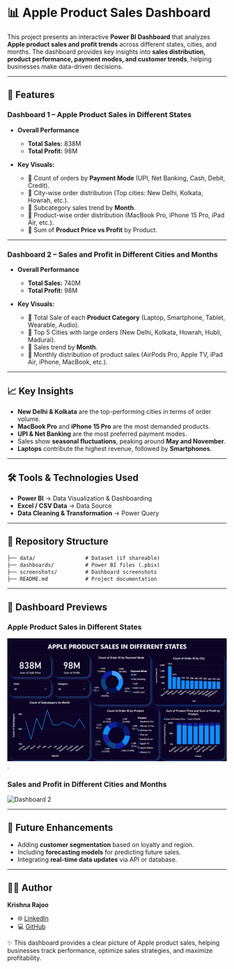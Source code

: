 # 📊 Apple Product Sales Dashboard

This project presents an interactive **Power BI Dashboard** that analyzes **Apple product sales and profit trends** across different states, cities, and months. The dashboard provides key insights into **sales distribution, product performance, payment modes, and customer trends**, helping businesses make data-driven decisions.

---

## 🚀 Features

### **Dashboard 1 – Apple Product Sales in Different States**

* **Overall Performance**

  * **Total Sales:** 838M
  * **Total Profit:** 98M
* **Key Visuals:**

  * 📌 Count of orders by **Payment Mode** (UPI, Net Banking, Cash, Debit, Credit).
  * 📌 City-wise order distribution (Top cities: New Delhi, Kolkata, Howrah, etc.).
  * 📌 Subcategory sales trend by **Month**.
  * 📌 Product-wise order distribution (MacBook Pro, iPhone 15 Pro, iPad Air, etc.).
  * 📌 Sum of **Product Price vs Profit** by Product.

---

### **Dashboard 2 – Sales and Profit in Different Cities and Months**

* **Overall Performance**

  * **Total Sales:** 740M
  * **Total Profit:** 98M
* **Key Visuals:**

  * 📌 Total Sale of each **Product Category** (Laptop, Smartphone, Tablet, Wearable, Audio).
  * 📌 Top 5 Cities with large orders (New Delhi, Kolkata, Howrah, Hubli, Madurai).
  * 📌 Sales trend by **Month**.
  * 📌 Monthly distribution of product sales (AirPods Pro, Apple TV, iPad Air, iPhone, MacBook, etc.).

---

## 📈 Key Insights

* **New Delhi & Kolkata** are the top-performing cities in terms of order volume.
* **MacBook Pro** and **iPhone 15 Pro** are the most demanded products.
* **UPI & Net Banking** are the most preferred payment modes.
* Sales show **seasonal fluctuations**, peaking around **May and November**.
* **Laptops** contribute the highest revenue, followed by **Smartphones**.

---

## 🛠️ Tools & Technologies Used

* **Power BI** → Data Visualization & Dashboarding
* **Excel / CSV Data** → Data Source
* **Data Cleaning & Transformation** → Power Query

---

## 📂 Repository Structure

```
├── data/                # Dataset (if shareable)
├── dashboards/          # Power BI files (.pbix)
├── screenshots/         # Dashboard screenshots
├── README.md            # Project documentation
```

---

## 📸 Dashboard Previews

### Apple Product Sales in Different States

![Dashboard 1](https://github.com/KrishnaRajoo/apple_sales_analysis.io/blob/main/Screenshot%202025-09-08%20100231.png).

### Sales and Profit in Different Cities and Months

![Dashboard 2](screenshots/dashboard2.png)

---

## 🔮 Future Enhancements

* Adding **customer segmentation** based on loyalty and region.
* Including **forecasting models** for predicting future sales.
* Integrating **real-time data updates** via API or database.

---

## 👨‍💻 Author

**Krishna Rajoo**

* 🌐 [LinkedIn](https://www.linkedin.com/in/krishna-rajoo-2ba502316)
* 💻 [GitHub](https://github.com/KrishnaRajoo)

✨ This dashboard provides a clear picture of Apple product sales, helping businesses track performance, optimize sales strategies, and maximize profitability.

